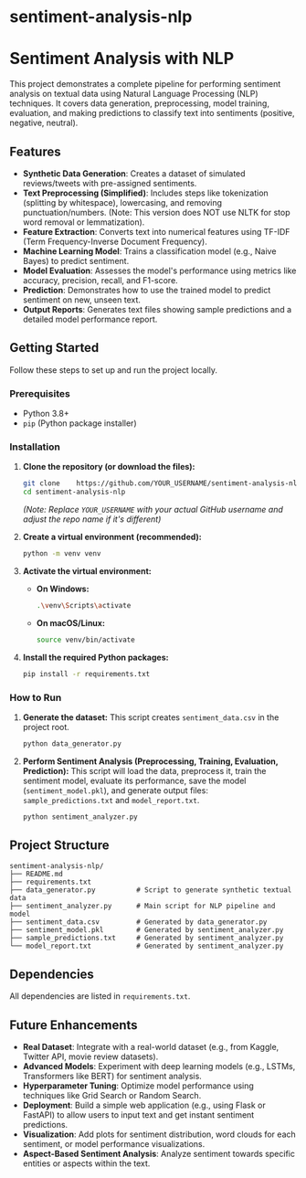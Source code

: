 # sentiment-analysis-nlp
# Sentiment Analysis with NLP

This project demonstrates a complete pipeline for performing sentiment analysis on textual data using Natural Language Processing (NLP) techniques. It covers data generation, preprocessing, model training, evaluation, and making predictions to classify text into sentiments (positive, negative, neutral).

## Features

* **Synthetic Data Generation**: Creates a dataset of simulated reviews/tweets with pre-assigned sentiments.
* **Text Preprocessing (Simplified)**: Includes steps like tokenization (splitting by whitespace), lowercasing, and removing punctuation/numbers. (Note: This version does NOT use NLTK for stop word removal or lemmatization).
* **Feature Extraction**: Converts text into numerical features using TF-IDF (Term Frequency-Inverse Document Frequency).
* **Machine Learning Model**: Trains a classification model (e.g., Naive Bayes) to predict sentiment.
* **Model Evaluation**: Assesses the model's performance using metrics like accuracy, precision, recall, and F1-score.
* **Prediction**: Demonstrates how to use the trained model to predict sentiment on new, unseen text.
* **Output Reports**: Generates text files showing sample predictions and a detailed model performance report.

## Getting Started

Follow these steps to set up and run the project locally.

### Prerequisites

* Python 3.8+
* `pip` (Python package installer)

### Installation

1.  **Clone the repository (or download the files):**
    ```bash
    git clone    https://github.com/YOUR_USERNAME/sentiment-analysis-nlp.git
    cd sentiment-analysis-nlp
    ```
    *(Note: Replace `YOUR_USERNAME` with your actual GitHub username and adjust the repo name if it's different)*

2.  **Create a virtual environment (recommended):**
    ```bash
    python -m venv venv
    ```

3.  **Activate the virtual environment:**
    * **On Windows:**
        ```bash
        .\venv\Scripts\activate
        ```
    * **On macOS/Linux:**
        ```bash
        source venv/bin/activate
        ```

4.  **Install the required Python packages:**
    ```bash
    pip install -r requirements.txt
    ```

### How to Run

1.  **Generate the dataset:**
    This script creates `sentiment_data.csv` in the project root.
    ```bash
    python data_generator.py
    ```

2.  **Perform Sentiment Analysis (Preprocessing, Training, Evaluation, Prediction):**
    This script will load the data, preprocess it, train the sentiment model, evaluate its performance, save the model (`sentiment_model.pkl`), and generate output files: `sample_predictions.txt` and `model_report.txt`.
    ```bash
    python sentiment_analyzer.py
    ```

## Project Structure

```
sentiment-analysis-nlp/
├── README.md
├── requirements.txt
├── data_generator.py          # Script to generate synthetic textual data
├── sentiment_analyzer.py      # Main script for NLP pipeline and model
├── sentiment_data.csv         # Generated by data_generator.py 
├── sentiment_model.pkl        # Generated by sentiment_analyzer.py 
├── sample_predictions.txt     # Generated by sentiment_analyzer.py 
└── model_report.txt           # Generated by sentiment_analyzer.py
```
## Dependencies

All dependencies are listed in `requirements.txt`.

## Future Enhancements

* **Real Dataset**: Integrate with a real-world dataset (e.g., from Kaggle, Twitter API, movie review datasets).
* **Advanced Models**: Experiment with deep learning models (e.g., LSTMs, Transformers like BERT) for sentiment analysis.
* **Hyperparameter Tuning**: Optimize model performance using techniques like Grid Search or Random Search.
* **Deployment**: Build a simple web application (e.g., using Flask or FastAPI) to allow users to input text and get instant sentiment predictions.
* **Visualization**: Add plots for sentiment distribution, word clouds for each sentiment, or model performance visualizations.
* **Aspect-Based Sentiment Analysis**: Analyze sentiment towards specific entities or aspects within the text.
